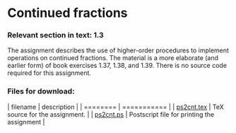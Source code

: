 # Continued fractions

### Relevant section in text: 1.3

The assignment describes the use of higher-order procedures to implement operations on continued fractions. The material is a more elaborate (and earlier form) of book exercises 1.37, 1.38, and 1.39. There is no source code required for this assignment.

### Files for download:

| filename | description |
| ======== | =========== |
| [ps2cnt.tex](ps2cnt.tex) | TeX source for the assignment. |
| [ps2cnt.ps](ps2cnt.ps) | Postscript file for printing the assignment |